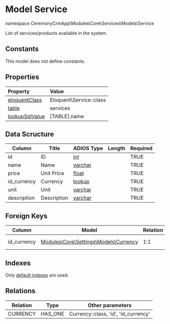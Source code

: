 # Model Service

namespace CeremonyCrmApp\Modules\Core\Services\Models\Service

List of services/products available in the system.

## Constants

This model does not define constants.

## Properties

| Property                                                                                 | Value                   |
| :--------------------------------------------------------------------------------------- | :---------------------- |
| [eloquentClass](https://docs.wai.blue/adios-framework/models/properties#eloquentClass)   | Eloquent\Service::class |
| [table](https://docs.wai.blue/adios-framework/models/properties#table)                   | services                |
| [lookupSqlValue](https://docs.wai.blue/adios-framework/models/properties#lookupSqlValue) | [TABLE].name            |

## Data Scructure

| Column      | Title       | ADIOS Type                                                                 | Length | Required |
| ----------- | ----------- | -------------------------------------------------------------------------- | ------ | -------- |
| id          | ID          | [int](https://docs.wai.blue/adios-framework/models/attributes#int)         |        | TRUE     |
| name        | Name        | [varchar](https://docs.wai.blue/adios-framework/models/attributes#varchar) |        | TRUE     |
| price       | Unit Price  | [float](https://docs.wai.blue/adios-framework/models/attributes#float)     |        | TRUE     |
| id_currency | Currency    | [lookup](https://docs.wai.blue/adios-framework/models/attributes#lookup)   |        | TRUE     |
| unit        | Unit        | [varchar](https://docs.wai.blue/adios-framework/models/attributes#varchar) |        | TRUE     |
| description | Description | [varchar](https://docs.wai.blue/adios-framework/models/attributes#varchar) |        | TRUE     |

## Foreign Keys

| Column      | Model                                                                      | Relation | OnUpdate | OnDelete |
| ----------- | -------------------------------------------------------------------------- | -------- | -------- | -------- |
| id_currency | [Modules\Core\Settings\Models\Currency](../../settings/models/currency.md) | 1:1      | Cascade  | SET NULL |

## Indexes

Only [default indexes](https://docs.wai.blue/adios-framework/default-indexes) are used.

## Relations

| Relation | Type    | Other parameters                     |
| -------- | ------- | ------------------------------------ |
| CURRENCY | HAS_ONE | Currency::class, 'id', 'id_currency' |
